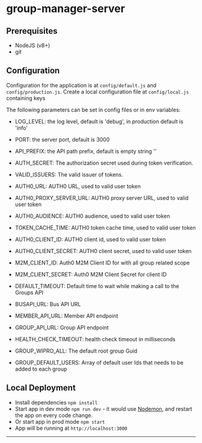 # group-manager-server

## Prerequisites

- NodeJS (v8+)
- git

## Configuration

Configuration for the application is at `config/default.js` and `config/production.js`.
Create a local configuration file at `config/local.js` containing keys

The following parameters can be set in config files or in env variables:

- LOG_LEVEL: the log level, default is 'debug', in production default is 'info'
- PORT: the server port, default is 3000
- API_PREFIX: the API path prefix, default is empty string ''

- AUTH_SECRET: The authorization secret used during token verification.
- VALID_ISSUERS: The valid issuer of tokens.
- AUTH0_URL: AUTH0 URL, used to valid user token
- AUTH0_PROXY_SERVER_URL: AUTH0 proxy server URL, used to valid user token
- AUTH0_AUDIENCE: AUTH0 audience, used to valid user token
- TOKEN_CACHE_TIME: AUTH0 token cache time, used to valid user token
- AUTH0_CLIENT_ID: AUTH0 client id, used to valid user token
- AUTH0_CLIENT_SECRET: AUTH0 client secret, used to valid user token

- M2M_CLIENT_ID: Auth0 M2M Client ID for with all group related scope
- M2M_CLIENT_SECRET: Auth0 M2M Client Secret for client ID

- DEFAULT_TIMEOUT: Default time to wait while making a call to the Groups API

- BUSAPI_URL: Bus API URL
- MEMBER_API_URL: Member API endpoint
- GROUP_API_URL: Group API endpoint
- HEALTH_CHECK_TIMEOUT: health check timeout in milliseconds

- GROUP_WIPRO_ALL: The default root group Guid
- GROUP_DEFAULT_USERS: Array of default user Ids that needs to be added to each group


## Local Deployment

- Install dependencies `npm install`
- Start app in dev mode `npm run dev` - it would use [Nodemon](https://nodemon.io/), and restart the app on every code change.
- Or start app in prod mode `npm start`
- App will be running at `http://localhost:3000`

-------------------------------------------
